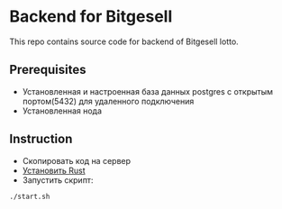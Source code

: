 # Backend for Bitgesell
This repo contains source code for backend of Bitgesell lotto. 

## Prerequisites
- Установленная и настроенная база данных postgres c открытым портом(5432) для удаленного подключения
- Установленная нода

## Instruction 
- Скопировать код на сервер
- [Установить Rust](https://www.rust-lang.org/tools/install)
- Запустить скрипт:
```bash
./start.sh
```
